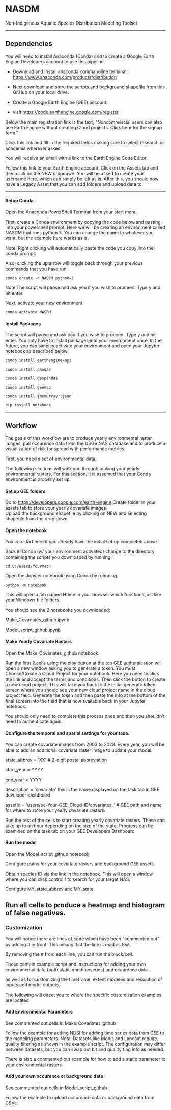 # NASDM
Non-Indigenous Aquatic Species Distribution Modeling Toolset

---

## Dependencies
You will need to install Anaconda (Conda) and to create a Google Earth Engine Developers account to use this pipeline.

* Download and Install anaconda commandline terminal: https://www.anaconda.com/products/distribution
* Next download and store the scripts and background shapefile from this GitHub on your local drive.


* Create a Google Earth Engine (GEE) account:
* visit https://code.earthengine.google.com/register

Below the main registration link is the text, "Noncommercial users can also use Earth Engine without creating Cloud projects. Click here for the signup form."

Click this link and fill in the required fields making sure to select research or academia wherever asked.

You will receive an email with a link to the Earth Engine Code Editor.

Follow this link to your Earth Engine account.
Click on the Assets tab and then click on the NEW dropdown. 
You will be asked to create your username here, which can simply be left as is.
After this, you should now have a Legacy Asset that you can add folders and upload data to.

---

#### Setup Conda

Open the Anaconda PowerShell Terminal from your start menu.

First, create a Conda environment by copying the code below and pasting into your powershell prompt. Here we will be creating an environment called NASDM that runs python 3.  You can change the name to whatever you want, but the example here works as is. 

Note: Right clicking will automatically paste the code you copy into the conda prompt.

Also, clicking the up arrow will toggle back through your previous commands that you have run.

```
conda create -n NASDM python=3 
```
Note:The script will pause and ask you if you wish to proceed.  Type y and hit enter.

Next, activate your new environment
```
conda activate NASDM
```
#### Install Packages

The script will pause and ask you if you wish to proceed.  Type y and hit enter. You only have to install packages into your environment once.
In the future, you can simpley activate your environment and open your Jupyter notebook as described below.

```
conda install earthengine-api
```
```
conda install pandas
```
```
conda install geopandas
```
```
conda install geemap
```
```
conda install jmcmurray::json
```
```
pip install notebook
```
---

## Workflow

The goals of this workflow are to produce yearly environmental raster images, pull occurence data from the USGS NAS database and to produce a visualization of risk for spread with performance metrics. 

First, you need a set of environmental data. 

The following sections will walk you through making your yearly environmental rasters.
For this section, it is assumed that your Conda environment is properly set up.

#### Set up GEE folders
Go to https://developers.google.com/earth-engine
Create folder in your assets tab to store your yearly covariate images.  
Upload the background shapefile by clicking on NEW and selecting shapefile from the drop down.  

#### Open the notebook

You can start here if you already have the initial set up completed above.

Back in Conda (w/ your environment activated) change to the directory containing the scripts you downloaded by running:
```
cd C:/users/YourPath
```
Open the Jupyter notebook using Conda by runnning:
```
python -m notebook
```
This will open a tab named Home in your browser which functions just like your Windows file folders.

You should see the 2 notebooks you downloaded:

Make_Covariates_github.ipynb

Model_script_github.ipynb

#### Make Yearly Covariate Rasters
Open the Make_Covariates_github notebook.  

Run the first 2 cells using the play button at the top 
GEE authentication will open a new window asking you to generate a token.  You must Choose/Create a Cloud Project for your notebook.  Here you need to click the link and accept the terms and conditions.
Then click the button to create a new cloud project.
This will take you back to the initial generate token screen where you should see your new cloud project name in the cloud project field.  Generate the token and then paste the info at the bottom of the final screen into the field that is now available back in your Jupyter notebook.

You should only need to complete this process once and then you shouldn't need to authenticate again.

#### Configure the temporal and spatial settings for your taxa.

You can create covariate images from 2003 to 2023. Every year, you will be able to add an additional covariate raster image to update your model.

state_abbrev = 'XX' # 2-digit postal abbreviation

start_year = YYYY

end_year = YYYY

description = 'covariate'  this is the name displayed on the task tab in GEE developer dashboard

assetId = 'users/ee-Your-GEE-Cloud-ID/covariates_' # GEE path and name for where to store your yearly covariate rasters.

Run the rest of the cells to start creating yearly covariate rasters. These can take up to an hour depending on the size of the state. Progress can be examined on the task tab on your GEE Developers Dashboard

#### Run the model

Open the Model_script_github notebook

Configure paths for your covariate rasters and background GEE assets.

Obtain species ID via the link in the notebook. This will open a window where you can click control f to search for your target NAS.

Configure MY_state_abbrev and MY_state

Run all cells to produce a heatmap and histogram of false negatives.
----



### Customization 
You will notice there are lines of code which have been "commented out" by adding # in front. This means that the line is read as text. 

By removing the # from each line, you can run the block/cell.

These contain example script and instructions for adding your own environmental data (both static and timeseries) and occurence data 

as well as for customizing the timeframe, extent modeled and resolution of inputs and model outputs.

The following will direct you to where the specific customization examples are located

#### Add Environmental Parameters

See commented out cells in Make_Covariates_github

Follow the example for adding NDSI for adding time series data from GEE to the modeling parameters. Note: Datasets like Modis and Landsat require quality filtering as shown in the example script.  The configuration may differ between datasets, but you can swap out bit and quality flag info as needed.

There is also a commented out example for how to add a static parameter to your environmental rasters.

#### Add your own occurence or background data

See commented out cells in Model_script_github

Follow the example to upload occurence data or background data from CSVs.







